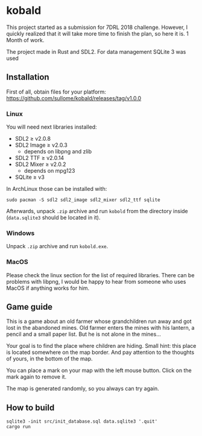 # kobald
This project started as a submission for 7DRL 2018 challenge. However, I quickly realized that it will take more time to finish the plan, so here it is. 1 Month of work.

The project made in Rust and SDL2. For data management SQLite 3 was used

## Installation
First of all, obtain files for your platform: https://github.com/sullome/kobald/releases/tag/v1.0.0
### Linux
You will need next libraries installed:
* SDL2 ≥ v2.0.8
* SDL2 Image ≥ v2.0.3
    * depends on libpng and zlib
* SDL2 TTF ≥ v2.0.14
* SDL2 Mixer ≥ v2.0.2
    * depends on mpg123
* SQLite ≥ v3

In ArchLinux those can be installed with:
```
sudo pacman -S sdl2 sdl2_image sdl2_mixer sdl2_ttf sqlite
```

Afterwards, unpack `.zip` archive and run `kobold` from the directory inside (`data.sqlite3` should be located in it).

### Windows
Unpack `.zip` archive and run `kobold.exe`.

### MacOS
Please check the linux section for the list of required libraries.
There can be problems with libpng, I would be happy to hear from someone who uses MacOS if anything works for him.

## Game guide
This is a game about an old farmer whose grandchildren run away and got lost in the abandoned mines. Old farmer enters the mines with his lantern, a pencil and a small paper list. But he is not alone in the mines…

Your goal is to find the place where children are hiding. Small hint: this place is located somewhere on the map border. And pay attention to the thoughts of yours, in the bottom of the map.

You can place a mark on your map with the left mouse button. Click on the mark again to remove it.

The map is generated randomly, so you always can try again.

## How to build
```
sqlite3 -init src/init_database.sql data.sqlite3 '.quit'
cargo run
```
